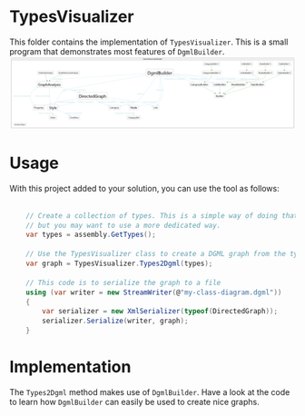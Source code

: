 # TypesVisualizer

This folder contains the implementation of `TypesVisualizer`. This is a small program that demonstrates most features of `DgmlBuilder`.
![class diagram](class-diagram.png)
# Usage
With this project added to your solution, you can use the tool as follows:
```csharp

    // Create a collection of types. This is a simple way of doing that
    // but you may want to use a more dedicated way.
    var types = assembly.GetTypes();

    // Use the TypesVisualizer class to create a DGML graph from the types collection
    var graph = TypesVisualizer.Types2Dgml(types);

    // This code is to serialize the graph to a file
    using (var writer = new StreamWriter(@"my-class-diagram.dgml"))
    {
        var serializer = new XmlSerializer(typeof(DirectedGraph));
        serializer.Serialize(writer, graph);
    }
```
# Implementation
The `Types2Dgml` method makes use of `DgmlBuilder`. Have a look at the code to learn how `DgmlBuilder` can easily be used to create nice graphs.